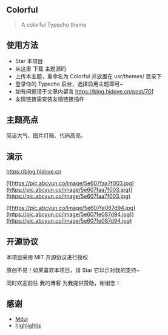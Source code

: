 ## Colorful

> A colorful Typecho theme

## 使用方法

* Star 本项目
* 从这里 下载 主题源码
* 上传本主题，重命名为 Colorful 并放置在 usr/themes/ 目录下
* 登录你的 Typecho 后台，选择启用主题即可~
* 如有问题请于文章内留言  <https://blog.hidove.cn/post/701>
* 友情链接需安装友情链接插件

## 主题亮点

简洁大气、图片灯箱、代码高亮。

## 演示

<https://blog.hidove.cn>

[![https://pic.abcyun.co/image/5e607faa7f003.jpg](https://pic.abcyun.co/image/5e607faa7f003.jpg)](https://pic.abcyun.co/image/5e607faa7f003.jpg)


[![https://pic.abcyun.co/image/5e607fe087d94.jpg](https://pic.abcyun.co/image/5e607fe087d94.jpg)](https://pic.abcyun.co/image/5e607fe087d94.jpg)

## 开源协议

本项目采用 MIT 开源协议进行授权

原创不易！如果喜欢本项目，请 Star 它以示对我的支持~

同时欢迎前往 我的博客 为我提供赞助，谢谢您！

## 感谢

* [Mdui](https://www.mdui.org/)
* [highlightjs](https://highlightjs.org/)